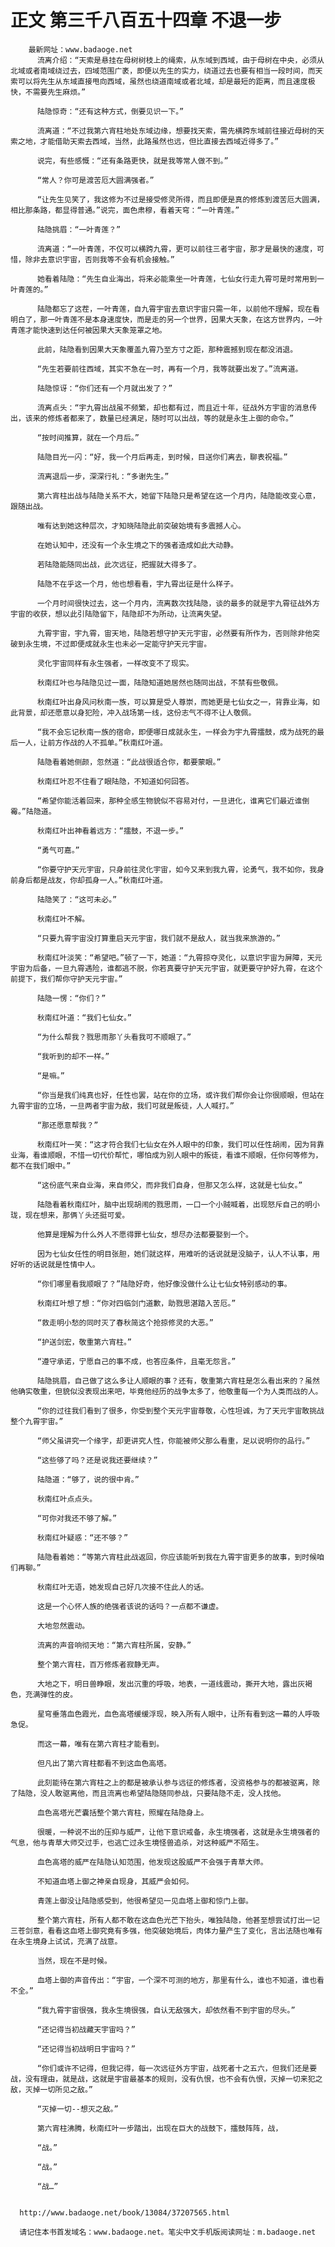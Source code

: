 # 正文 第三千八百五十四章 不退一步
        最新网址：www.badaoge.net
          流离介绍：“天索是悬挂在母树树枝上的绳索，从东域到西域，由于母树在中央，必须从北域或者南域绕过去，四域范围广袤，即便以先生的实力，绕道过去也要有相当一段时间，而天索可以将先生从东域直接甩向西域，虽然也绕道南域或者北域，却是最短的距离，而且速度极快，不需要先生麻烦。”
      
          陆隐惊奇：“还有这种方式，倒要见识一下。”
      
          流离道：“不过我第六宵柱地处东域边缘，想要找天索，需先横跨东域前往接近母树的天索之地，才能借助天索去西域，当然，此路虽然也远，但比直接去西域近得多了。”
      
          说完，有些感慨：“还有条路更快，就是我等常人做不到。”
      
          “常人？你可是渡苦厄大圆满强者。”
      
          “让先生见笑了，我这修为不过是接受修灵所得，而且即便是真的修炼到渡苦厄大圆满，相比那条路，都显得普通。”说完，面色肃穆，看着天穹：“一叶青莲。”
      
          陆隐挑眉：“一叶青莲？”
      
          流离道：“一叶青莲，不仅可以横跨九霄，更可以前往三者宇宙，那才是最快的速度，可惜，除非去意识宇宙，否则我等不会有机会接触。”
      
          她看着陆隐：“先生自业海出，将来必能乘坐一叶青莲，七仙女行走九霄可是时常用到一叶青莲的。”
      
          陆隐都忘了这茬，一叶青莲，自九霄宇宙去意识宇宙只需一年，以前他不理解，现在看明白了，那一叶青莲不是本身速度快，而是走的另一个世界，因果大天象，在这方世界内，一叶青莲才能快速到达任何被因果大天象笼罩之地。
      
          此前，陆隐看到因果大天象覆盖九霄乃至方寸之距，那种震撼到现在都没消退。
      
          “先生若要前往西域，其实不急在一时，再有一个月，我等就要出发了。”流离道。
      
          陆隐惊讶：“你们还有一个月就出发了？”
      
          流离点头：“宇九霄出战虽不频繁，却也都有过，而且近十年，征战外方宇宙的消息传出，该来的修炼者都来了，数量已经满足，随时可以出战，等的就是永生上御的命令。”
      
          “按时间推算，就在一个月后。”
      
          陆隐目光一闪：“好，我一个月后再走，到时候，目送你们离去，聊表祝福。”
      
          流离退后一步，深深行礼：“多谢先生。”
      
          第六宵柱出战与陆隐关系不大，她留下陆隐只是希望在这一个月内，陆隐能改变心意，跟随出战。
      
          唯有达到她这种层次，才知晓陆隐此前突破始境有多震撼人心。
      
          在她认知中，还没有一个永生境之下的强者造成如此大动静。
      
          若陆隐能随同出战，此次远征，把握就大得多了。
      
          陆隐不在乎这一个月，他也想看看，宇九霄出征是什么样子。
      
          一个月时间很快过去，这一个月内，流离数次找陆隐，谈的最多的就是宇九霄征战外方宇宙的收获，想以此引陆隐留下，陆隐却不为所动，让流离失望。
      
          九霄宇宙，宇九霄，宙天地，陆隐若想守护天元宇宙，必然要有所作为，否则除非他突破到永生境，不过即便成就永生也未必一定能守护天元宇宙。
      
          灵化宇宙同样有永生强者，一样改变不了现实。
      
          秋南红叶也与陆隐见过一面，陆隐知道她居然也随同出战，不禁有些敬佩。
      
          秋南红叶出身风问秋南一族，可以算是受人尊崇，而她更是七仙女之一，背靠业海，如此背景，却还愿意以身犯险，冲入战场第一线，这份志气不得不让人敬佩。
      
          “我不会忘记秋南一族的宿命，即便哪日成就永生，一样会为宇九霄擂鼓，成为战死的最后一人，让前方作战的人不孤单。”秋南红叶道。
      
          陆隐看着她侧颜，忽然道：“此战很适合你，都要蒙眼。”
      
          秋南红叶忍不住看了眼陆隐，不知道如何回答。
      
          “希望你能活着回来，那种全感生物貌似不容易对付，一旦进化，谁离它们最近谁倒霉。”陆隐道。
      
          秋南红叶出神看着远方：“擂鼓，不退一步。”
      
          “勇气可嘉。”
      
          “你要守护天元宇宙，只身前往灵化宇宙，如今又来到我九霄，论勇气，我不如你，我身前身后都是战友，你却孤身一人。”秋南红叶道。
      
          陆隐笑了：“这可未必。”
      
          秋南红叶不解。
      
          “只要九霄宇宙没打算重启天元宇宙，我们就不是敌人，就当我来旅游的。”
      
          秋南红叶淡笑：“希望吧。”顿了一下，她道：“九霄掠夺灵化，以意识宇宙为屏障，天元宇宙为后备，一旦九霄遇险，谁都逃不脱，你若真要守护天元宇宙，就更要守护好九霄，在这个前提下，我们帮你守护天元宇宙。”
      
          陆隐一愣：“你们？”
      
          秋南红叶道：“我们七仙女。”
      
          “为什么帮我？戮思雨那丫头看我可不顺眼了。”
      
          “我听到的却不一样。”
      
          “是嘛。”
      
          “你当是我们纯真也好，任性也罢，站在你的立场，或许我们帮你会让你很顺眼，但站在九霄宇宙的立场，一旦两者宇宙为敌，我们可就是叛徒，人人喊打。”
      
          “那还愿意帮我？”
      
          秋南红叶一笑：“这才符合我们七仙女在外人眼中的印象，我们可以任性胡闹，因为背靠业海，看谁顺眼，不惜一切代价帮忙，哪怕成为别人眼中的叛徒，看谁不顺眼，任你何等修为，都不在我们眼中。”
      
          “这份底气来自业海，来自师父，而非我们自身，但那又怎么样，这就是七仙女。”
      
          陆隐看着秋南红叶，脑中出现胡闹的戮思雨，一口一个小贼喊着，出现怒斥自己的明小珑，现在想来，那俩丫头还挺可爱。
      
          他算是理解为什么外人不愿得罪七仙女，想尽办法都要娶到一个。
      
          因为七仙女任性的明目张胆，她们就这样，用难听的话说就是没脑子，认人不认事，用好听的话说就是性情中人。
      
          “你们哪里看我顺眼了？”陆隐好奇，他好像没做什么让七仙女特别感动的事。
      
          秋南红叶想了想：“你对四临剑门道歉，助戮思湛踏入苦厄。”
      
          “救走明小愁的同时灭了春秋简这个抢掠修灵的大恶。”
      
          “护送剑宏，敬重第六宵柱。”
      
          “遵守承诺，宁愿自己的事不成，也答应条件，且毫无怨言。”
      
          陆隐挑眉，自己做了这么多让人顺眼的事？还有，敬重第六宵柱是怎么看出来的？虽然他确实敬重，但貌似没表现出来吧，毕竟他经历的战争太多了，他敬重每一个为人类而战的人。
      
          “你的过往我们看到了很多，你受到整个天元宇宙尊敬，心性坦诚，为了天元宇宙敢挑战整个九霄宇宙。”
      
          “师父虽讲究一个缘字，却更讲究人性，你能被师父那么看重，足以说明你的品行。”
      
          “这些够了吗？还是说我还要继续？”
      
          陆隐道：“够了，说的很中肯。”
      
          秋南红叶点点头。
      
          “可你对我还不够了解。”
      
          秋南红叶疑惑：“还不够？”
      
          陆隐看着她：“等第六宵柱此战返回，你应该能听到我在九霄宇宙更多的故事，到时候咱们再聊。”
      
          秋南红叶无语，她发现自己好几次接不住此人的话。
      
          这是一个心怀人族的绝强者该说的话吗？一点都不谦虚。
      
          大地忽然震动。
      
          流离的声音响彻天地：“第六宵柱所属，安静。”
      
          整个第六宵柱，百万修炼者寂静无声。
      
          大地之下，明日兽睁眼，发出沉重的呼吸，地表，一道线震动，撕开大地，露出灰褐色，充满弹性的皮。
      
          星穹垂落血色霞光，血色高塔缓缓浮现，映入所有人眼中，让所有看到这一幕的人呼吸急促。
      
          而这一幕，唯有在第六宵柱才能看到。
      
          但凡出了第六宵柱都看不到这血色高塔。
      
          此刻能待在第六宵柱之上的都是被承认参与远征的修炼者，没资格参与的都被驱离，除了陆隐，没人敢驱离他，而且流离也希望陆隐随同参战，只要陆隐不走，没人找他。
      
          血色高塔光芒囊括整个第六宵柱，照耀在陆隐身上。
      
          很暖，一种说不出的压抑与威严，让他下意识戒备，永生境强者，这就是永生境强者的气息，他与青草大师交过手，也逃亡过永生境怪兽追杀，对这种威严不陌生。
      
          血色高塔的威严在陆隐认知范围，他发现这股威严不会强于青草大师。
      
          不知道血塔上御之神亲自现身，其威严会如何。
      
          青莲上御没让陆隐感受到，他很希望见一见血塔上御和惊门上御。
      
          整个第六宵柱，所有人都不敢在这血色光芒下抬头，唯独陆隐，他甚至想尝试打出一记三苍剑意，看看这血塔上御究竟有多强，他突破始境后，肉体力量产生了变化，言出法随也唯有在永生境身上试试，充满了战意。
      
          当然，现在不是时候。
      
          血塔上御的声音传出：“宇宙，一个深不可测的地方，那里有什么，谁也不知道，谁也看不全。”
      
          “我九霄宇宙很强，我永生境很强，自认无敌强大，却依然看不到宇宙的尽头。”
      
          “还记得当初战藏天宇宙吗？”
      
          “还记得当初战明日宇宙吗？”
      
          “你们或许不记得，但我记得，每一次远征外方宇宙，战死者十之五六，但我们还是要战，没有理由，就是战，这就是宇宙最基本的规则，没有仇恨，也不会有仇恨，灭掉一切来犯之敌，灭掉一切所见之敌。”
      
          “灭掉一切--想灭之敌。”
      
          第六宵柱沸腾，秋南红叶一步踏出，出现在巨大的战鼓下，擂鼓阵阵，战，
      
          “战。”
      
          “战。”
      
          “战…”
      
      
      http://www.badaoge.net/book/13084/37207565.html
      
      请记住本书首发域名：www.badaoge.net。笔尖中文手机版阅读网址：m.badaoge.net